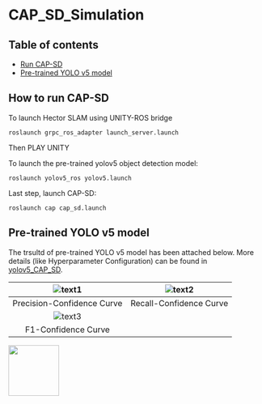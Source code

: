 # CAP_SD_Simulation

## Table of contents
- [Run CAP-SD](#How-to-run-CAP-SD)
- [Pre-trained YOLO v5 model](#Pre-trained-YOLO-v5-model)

## How to run CAP-SD

To launch Hector SLAM using UNITY-ROS bridge

    roslaunch grpc_ros_adapter launch_server.launch

Then PLAY UNITY

To launch the pre-trained yolov5 object detection model:

    roslaunch yolov5_ros yolov5.launch

Last step, launch CAP-SD:

    roslaunch cap cap_sd.launch

## Pre-trained YOLO v5 model
The trsultd of pre-trained YOLO v5 model has been attached below. More details (like Hyperparameter Configuration) can be found in [yolov5_CAP_SD](yolov5_CAP-SD).

| ![text1](https://github.com/Xue1iang/IROS2024_CAP-SD/blob/main/yolov5_CAP-SD/P_curve.png) | ![text2](https://github.com/Xue1iang/IROS2024_CAP-SD/blob/main/yolov5_CAP-SD/R_curve.png) |
| :-------------------: | :-------------------: |
|       Precision-Confidence Curve      |       Recall-Confidence Curve       |
| ![text3](https://github.com/Xue1iang/IROS2024_CAP-SD/blob/main/yolov5_CAP-SD/F1_curve.png) |
|       F1-Confidence Curve      |         


<div>
  <img src="https://github.com/Xue1iang/IROS2024_CAP-SD/blob/main/yolov5_CAP-SD/results.png" width="100" style="margin-right: 10px;">

</div>
